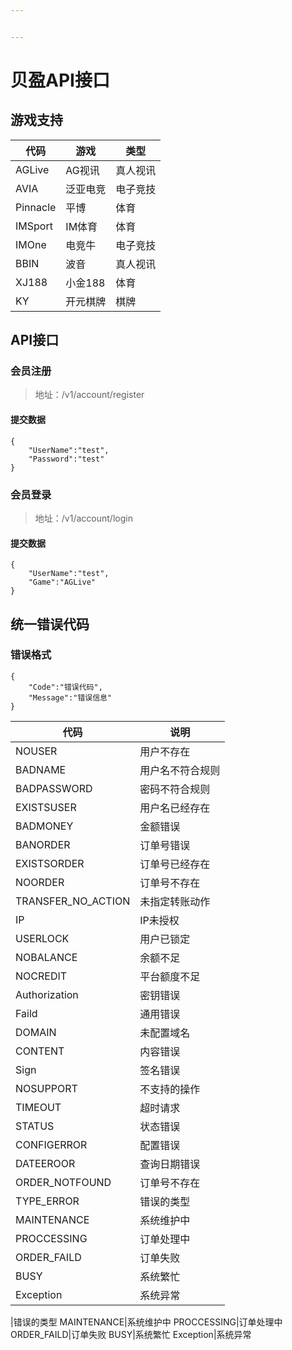 ```yaml
---


---
```


<h1 id="贝盈api接口">贝盈API接口</h1>
<h2 id="游戏支持">游戏支持</h2>

<table>
<thead>
<tr>
<th>代码</th>
<th>游戏</th>
<th>类型</th>
</tr>
</thead>
<tbody>
<tr>
<td>AGLive</td>
<td>AG视讯</td>
<td>真人视讯</td>
</tr>
<tr>
<td>AVIA</td>
<td>泛亚电竞</td>
<td>电子竞技</td>
</tr>
<tr>
<td>Pinnacle</td>
<td>平博</td>
<td>体育</td>
</tr>
<tr>
<td>IMSport</td>
<td>IM体育</td>
<td>体育</td>
</tr>
<tr>
<td>IMOne</td>
<td>电竞牛</td>
<td>电子竞技</td>
</tr>
<tr>
<td>BBIN</td>
<td>波音</td>
<td>真人视讯</td>
</tr>
<tr>
<td>XJ188</td>
<td>小金188</td>
<td>体育</td>
</tr>
<tr>
<td>KY</td>
<td>开元棋牌</td>
<td>棋牌</td>
</tr>
</tbody>
</table><h2 id="api接口">API接口</h2>
<h3 id="会员注册">会员注册</h3>
<blockquote>
<p>地址：/v1/account/register</p>
</blockquote>
<h4 id="提交数据">提交数据</h4>
<pre><code>{
	"UserName":"test",
	"Password":"test"
}
</code></pre>
<h3 id="会员登录">会员登录</h3>
<blockquote>
<p>地址：/v1/account/login</p>
</blockquote>
<h4 id="提交数据-1">提交数据</h4>
<pre><code>{
	"UserName":"test",
	"Game":"AGLive"
}
</code></pre>
<h2 id="统一错误代码">统一错误代码</h2>
<h3 id="错误格式">错误格式</h3>
<pre><code>{
	"Code":"错误代码",
	"Message":"错误信息"
}
</code></pre>

<table>
<thead>
<tr>
<th>代码</th>
<th>说明</th>
</tr>
</thead>
<tbody>
<tr>
<td>NOUSER</td>
<td>用户不存在</td>
</tr>
<tr>
<td>BADNAME</td>
<td>用户名不符合规则</td>
</tr>
<tr>
<td>BADPASSWORD</td>
<td>密码不符合规则</td>
</tr>
<tr>
<td>EXISTSUSER</td>
<td>用户名已经存在</td>
</tr>
<tr>
<td>BADMONEY</td>
<td>金额错误</td>
</tr>
<tr>
<td>BANORDER</td>
<td>订单号错误</td>
</tr>
<tr>
<td>EXISTSORDER</td>
<td>订单号已经存在</td>
</tr>
<tr>
<td>NOORDER</td>
<td>订单号不存在</td>
</tr>
<tr>
<td>TRANSFER_NO_ACTION</td>
<td>未指定转账动作</td>
</tr>
<tr>
<td>IP</td>
<td>IP未授权</td>
</tr>
<tr>
<td>USERLOCK</td>
<td>用户已锁定</td>
</tr>
<tr>
<td>NOBALANCE</td>
<td>余额不足</td>
</tr>
<tr>
<td>NOCREDIT</td>
<td>平台额度不足</td>
</tr>
<tr>
<td>Authorization</td>
<td>密钥错误</td>
</tr>
<tr>
<td>Faild</td>
<td>通用错误</td>
</tr>
<tr>
<td>DOMAIN</td>
<td>未配置域名</td>
</tr>
<tr>
<td>CONTENT</td>
<td>内容错误</td>
</tr>
<tr>
<td>Sign</td>
<td>签名错误</td>
</tr>
<tr>
<td>NOSUPPORT</td>
<td>不支持的操作</td>
</tr>
<tr>
<td>TIMEOUT</td>
<td>超时请求</td>
</tr>
<tr>
<td>STATUS</td>
<td>状态错误</td>
</tr>
<tr>
<td>CONFIGERROR</td>
<td>配置错误</td>
</tr>
<tr>
<td>DATEEROOR</td>
<td>查询日期错误</td>
</tr>
<tr>
<td>ORDER_NOTFOUND</td>
<td>订单号不存在</td>
</tr>
<tr>
<td>TYPE_ERROR</td>
<td>错误的类型</td>
</tr>
<tr>
<td>MAINTENANCE</td>
<td>系统维护中</td>
</tr>
<tr>
<td>PROCCESSING</td>
<td>订单处理中</td>
</tr>
<tr>
<td>ORDER_FAILD</td>
<td>订单失败</td>
</tr>
<tr>
<td>BUSY</td>
<td>系统繁忙</td>
</tr>
<tr>
<td>Exception</td>
<td>系统异常</td>
</tr>
</tbody>
</table>|错误的类型
MAINTENANCE|系统维护中
PROCCESSING|订单处理中
ORDER_FAILD|订单失败
BUSY|系统繁忙
Exception|系统异常
<!--stackedit_data:
eyJoaXN0b3J5IjpbLTE3NTk4ODk4MjhdfQ==
-->